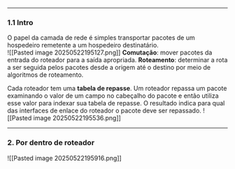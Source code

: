 
---

### **1.1 Intro**
O papel da camada de rede é  simples transportar pacotes de um hospedeiro remetente a um hospedeiro destinatário.  
![[Pasted image 20250522195127.png]]
**Comutação**: mover pacotes da entrada do roteador para a saída apropriada.
**Roteamento**: determinar a rota a ser seguida pelos pacotes desde a origem até o destino por meio de algoritmos de roteamento.

Cada roteador tem uma **tabela de repasse**. Um roteador repassa um pacote examinando o valor de um campo no cabeçalho do pacote e então utiliza esse valor para indexar sua tabela de repasse. O resultado indica para qual das interfaces de enlace do roteador o pacote deve ser repassado.
![[Pasted image 20250522195536.png]]

---
### 2. Por dentro de roteador

![[Pasted image 20250522195916.png]]


